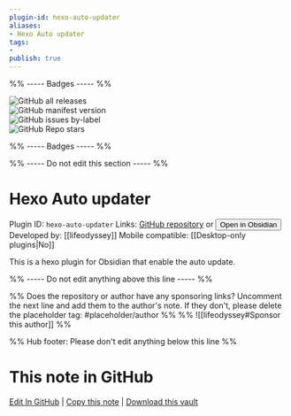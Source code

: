 ```yaml
---
plugin-id: hexo-auto-updater
aliases:
- Hexo Auto updater
tags: 
- 
publish: true
---
```


%% ----- Badges ----- %%

![GitHub all releases](https://img.shields.io/github/downloads/lifeodyssey/obsidian-hexo-auto-update/total?color=573E7A&logo=github&style=for-the-badge)   
![GitHub manifest version](https://img.shields.io/github/manifest-json/v/lifeodyssey/obsidian-hexo-auto-update?color=573E7A&logo=github&style=for-the-badge)   
![GitHub issues by-label](https://img.shields.io/github/issues/lifeodyssey/obsidian-hexo-auto-update/help%20wanted?color=573E7A&logo=github&style=for-the-badge)   
![GitHub Repo stars](https://img.shields.io/github/stars/lifeodyssey/obsidian-hexo-auto-update?color=573E7A&logo=github&style=for-the-badge)

%% ----- Badges ----- %%

%% ----- Do not edit this section ----- %%

# Hexo Auto updater

Plugin ID: `hexo-auto-updater`
Links: [GitHub repository](https://github.com/lifeodyssey/obsidian-hexo-auto-update) or [<button id=HH>Open in Obsidian</button>](obsidian://show-plugin?id=hexo-auto-updater)
Developed by: [[lifeodyssey]]
Mobile compatible: [[Desktop-only plugins|No]]

This is a hexo plugin for Obsidian that enable the auto update. 

%% ----- Do not edit anything above this line ----- %% 

%% Does the repository or author have any sponsoring links? Uncomment the next line and add them to the author's note. If they don't, please delete the placeholder tag: #placeholder/author %%
%% ![[lifeodyssey#Sponsor this author]] %%

%% Hub footer: Please don't edit anything below this line %%

# This note in GitHub

<span class="git-footer">[Edit In GitHub](https://github.dev/obsidian-community/obsidian-hub/blob/main/02%20-%20Community%20Expansions/02.05%20All%20Community%20Expansions/Plugins/hexo-auto-updater.md "git-hub-edit-note") | [Copy this note](https://raw.githubusercontent.com/obsidian-community/obsidian-hub/main/02%20-%20Community%20Expansions/02.05%20All%20Community%20Expansions/Plugins/hexo-auto-updater.md "git-hub-copy-note") | [Download this vault](https://github.com/obsidian-community/obsidian-hub/archive/refs/heads/main.zip "git-hub-download-vault") </span>
